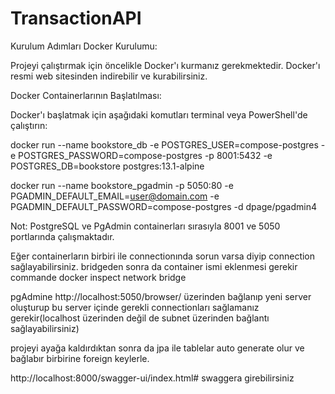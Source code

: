 # TransactionAPI
Kurulum Adımları Docker Kurulumu:

Projeyi çalıştırmak için öncelikle Docker'ı kurmanız gerekmektedir. Docker'ı resmi web sitesinden indirebilir ve kurabilirsiniz.

Docker Containerlarının Başlatılması:

Docker'ı başlatmak için aşağıdaki komutları terminal veya PowerShell'de çalıştırın:

docker run --name bookstore_db -e POSTGRES_USER=compose-postgres -e POSTGRES_PASSWORD=compose-postgres -p 8001:5432 -e POSTGRES_DB=bookstore postgres:13.1-alpine

docker run --name bookstore_pgadmin -p 5050:80 -e PGADMIN_DEFAULT_EMAIL=user@domain.com -e PGADMIN_DEFAULT_PASSWORD=compose-postgres -d dpage/pgadmin4

Not: PostgreSQL ve PgAdmin containerları sırasıyla 8001 ve 5050 portlarında çalışmaktadır.

Eğer containerların birbiri ile connectionında sorun varsa diyip connection sağlayabilirsiniz. bridgeden sonra da container ismi eklenmesi gerekir commande
docker inspect network bridge 

pgAdmine http://localhost:5050/browser/ üzerinden bağlanıp yeni server oluşturup bu server içinde gerekli connectionları sağlamanız gerekir(localhost üzerinden değil de subnet üzerinden bağlantı sağlayabilirsiniz)

projeyi ayağa kaldırdıktan sonra da jpa ile tablelar auto generate olur ve bağlabır birbirine foreign keylerle.

http://localhost:8000/swagger-ui/index.html# swaggera girebilirsiniz

